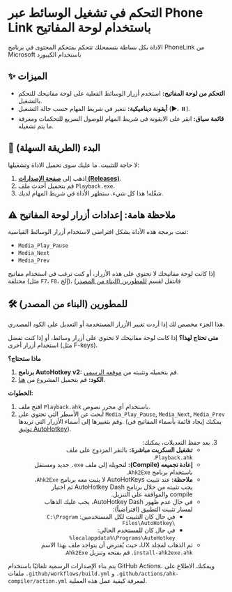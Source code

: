 # التحكم في تشغيل الوسائط عبر Phone Link باستخدام لوحة المفاتيح

الاداة بكل بساطة بتسمحلك تتحكم بمتحكم المحتوى في برنامج PhoneLink من Microsoft باستخدام الكيبورد

## ✨ الميزات

- **التحكم من لوحة المفاتيح:** استخدم أزرار الوسائط الفعلية على لوحة مفاتيحك للتحكم بالتشغيل.
- **أيقونة ديناميكية:** تتغير في شريط المهام حسب حالة التشغيل (▶️، ⏸️).
- **قائمة سياق:** انقر على الايقونة في شريط المهام للوصول السريع للتحكمات ومعرفة ما يتم تشغيله.

## 🚀 البدء (الطريقة السهلة)

لا حاجة للتثبيت. ما عليك سوى تحميل الاداة وتشغيلها:

1.  اذهب إلى **[صفحة الإصدارات (Releases)](https://github.com/Majhool/PhoneLink-Playback-Buttons/releases/latest)**.
2.  قم بتحميل أحدث ملف `Playback.exe`.
3.  شغّله\! هذا كل شيء. ستظهر الأداة في شريط المهام لديك.

## ⚠️ ملاحظة هامة: إعدادات أزرار لوحة المفاتيح

تمت برمجة هذه الأداة بشكل افتراضي لاستخدام أزرار الوسائط القياسية:

  * `Media_Play_Pause`
  * `Media_Next`
  * `Media_Prev`

إذا كانت لوحة مفاتيحك لا تحتوي على هذه الأزرار، أو كنت ترغب في استخدام مفاتيح مختلفة (مثل `F7`، `F8`، إلخ)، فانتقل لقسم [للمطورين (البناء من المصدر)](#%EF%B8%8F-للمطورين-البناء-من-المصدر)

## 🛠️ للمطورين (البناء من المصدر)
هذا الجزء مخصص لك إذا أردت تغيير الأزرار المستخدمة أو التعديل على الكود المصدري.

**متى تحتاج لهذا؟** إذا كانت لوحة مفاتيحك لا تحتوي على أزرار وسائط، أو إذا كنت تفضل استخدام أزرار أخرى (مثل F-keys).

**ماذا ستحتاج؟**

1.  **برنامج AutoHotkey v2:** قم بتحميله وتثبيته من [موقعه الرسمي](https://www.autohotkey.com/).
2.  **الكود:** قم بتحميل المشروع من [هنا](https://github.com/Majhool/PhoneLink-Playback-Buttons/archive/refs/heads/main.zip).

**الخطوات:**

1.  افتح ملف `Playback.ahk` باستخدام أي محرر نصوص.
2.  ابحث عن الأسطر التي تحتوي على `Media_Play_Pause`, `Media_Next`, `Media_Prev` وقم بتغييرها إلى أسماء الأزرار التي تريدها. (يمكنك إيجاد قائمة بأسماء المفاتيح في [توثيق AutoHotkey](https://www.autohotkey.com/docs/v2/KeyList.htm)).
<div dir="rtl">
<ol start="3">
  <li>
    بعد حفظ التعديلات، يمكنك:
    <ul>
      <li>
        <strong>تشغيل السكربت مباشرة:</strong> بالنقر المزدوج على ملف
        <code dir="ltr">Playback.ahk</code>.
      </li>
      <li>
        <strong>إعادة تجميعه (<span dir="ltr">Compile</span>):</strong> لتحويله إلى ملف
        <code dir="ltr">.exe</code> جديد ومستقل باستخدام برنامج <code dir="ltr">Ahk2Exe</code>.
      </li>
      <li>
        <strong>ملاحظة:</strong> عند تثبيت <span dir="ltr">AutoHotKeys</span> لا يثبت معه برنامج
        <code dir="ltr">Ahk2Exe</code>، يجب تثبيته من خلال برنامج <span dir="ltr">AutoHotkey Dash</span> ثم اختيار <span dir="ltr">compile</span> والموافقة على التنزيل.
      </li>
      <li>
        في حال عدم ظهور <span dir="ltr">AutoHotkey Dash</span>، يجب عليك الذهاب لمسار تثبيت
        التطبيق (افتراضياً):
        <ul>
          <li>
            في حال كان التثبيت لكل المستخدمين:
            <code dir="ltr">C:\Program Files\AutoHotkey\</code>
          </li>
          <li>
            في حال كان للمستخدم الحالي:
            <code dir="ltr">%localappdata%\Programs\AutoHotkey</code>
          </li>
        </ul>
      </li>
      <li>
        ثم الذهاب لمجلد <span dir="ltr">UX</span>، حيث يُفترض أن يتواجد ملف بهذا الاسم
        <code dir="ltr">install-ahk2exe.ahk</code>. قم بفتحه وتنزيل
        <code dir="ltr">Ahk2Exe</code>.
      </li>
    </ul>
  </li>
</ol>
</div>

  
يتم بناء الإصدارات الرسمية تلقائيًا باستخدام GitHub Actions، ويمكنك الاطلاع على ملفات `.github/workflows/build.yml` و `.github/actions/ahk-compiler/action.yml` لمعرفة كيفية عمل هذه العملية.
